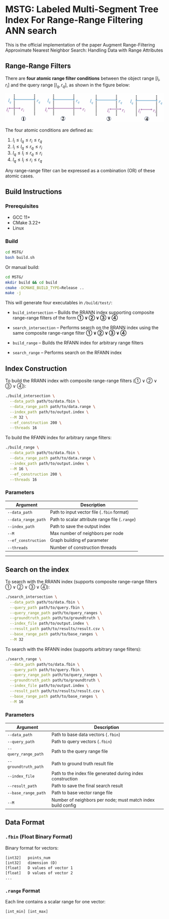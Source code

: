 # MSTG: Labeled Multi-Segment Tree Index For Range-Range Filtering ANN search
This is the official implementation of the paper Augment Range-Filtering Approximate Nearest Neighbor Search: Handling Data with Range Attributes


## Range-Range Filters

There are **four atomic range filter conditions** between the object range $[l_i, r_i]$ and the query range $[l_q, r_q]$, as shown in the figure below:

![Range Filter Types](./figure/range_filters.png)

The four atomic conditions are defined as:

1. $l_i \leq l_q \leq r_i \leq r_q$
2. $l_i \leq l_q \leq r_q \leq r_i$
3. $l_q \leq l_i \leq r_q \leq r_i$
4. $l_q \leq l_i \leq r_i \leq r_q$

Any range-range filter can be expressed as a combination (OR) of these atomic cases.

## Build Instructions

### Prerequisites

- GCC 11+
- CMake 3.22+
- Linux

### Build

```bash
cd MSTG/
bash build.sh
```

Or manual build:

```bash
cd MSTG/
mkdir build && cd build
cmake -DCMAKE_BUILD_TYPE=Release ..
make -j
```

This will generate four executables in `/build/test/`:

* `build_intersection` – Builds the RRANN index supporting composite range-range filters of the form
  **① ∨ ② ∨ ③ ∨ ④**

* `search_intersection` – Performs search on the RRANN index using the same composite range-range filter
  **① ∨ ② ∨ ③ ∨ ④**

* `build_range` – Builds the RFANN index for arbitrary range filters

* `search_range` – Performs search on the RFANN index

## Index Construction

To build the RRANN index with composite range-range filters (① ∨ ② ∨ ③ ∨ ④):

```bash
./build_intersection \
  --data_path path/to/data.fbin \
  --data_range_path path/to/data.range \
  --index_path path/to/output.index \
  --M 32 \
  --ef_construction 200 \
  --threads 16
```

To build the RFANN index for arbitrary range filters:

```bash
./build_range \
  --data_path path/to/data.fbin \
  --data_range_path path/to/data.range \
  --index_path path/to/output.index \
  --M 16 \
  --ef_construction 200 \
  --threads 16
```

### Parameters

| Argument              | Description                                      |
|-----------------------|--------------------------------------------------|
| `--data_path`         | Path to input vector file (`.fbin` format)       |
| `--data_range_path`   | Path to scalar attribute range file (`.range`)   |
| `--index_path`        | Path to save the output index                    |
| `--M`                 | Max number of neighbors per node                 |
| `--ef_construction`   | Graph building ef parameter                      |
| `--threads`           | Number of construction threads                   |

---

## Search on the index

To search with the RRANN index (supports composite range-range filters ① ∨ ② ∨ ③ ∨ ④):

```bash
./search_intersection \
  --data_path path/to/data.fbin \
  --query_path path/to/query.fbin \
  --query_range_path path/to/query_ranges \
  --groundtruth_path path/to/groundtruth \
  --index_file path/to/output.index \
  --result_path path/to/results/result.csv \
  --base_range_path path/to/base_ranges \
  --M 32
```

To search with the RFANN index (supports arbitrary range filters):

```bash
./search_range \
  --data_path path/to/data.fbin \
  --query_path path/to/query.fbin \
  --query_range_path path/to/query_ranges \
  --groundtruth_path path/to/groundtruth \
  --index_file path/to/output.index \
  --result_path path/to/results/result.csv \
  --base_range_path path/to/base_ranges \
  --M 16
```



### Parameters

| Argument             | Description                                                 |
| -------------------- | ----------------------------------------------------------- |
| `--data_path`        | Path to base data vectors (`.fbin`)                         |
| `--query_path`       | Path to query vectors (`.fbin`)                             |
| `--query_range_path` | Path to the query range file                                |
| `--groundtruth_path` | Path to ground truth result file                            |
| `--index_file`       | Path to the index file generated during index construction  |
| `--result_path`      | Path to save the final search result                        |
| `--base_range_path`  | Path to base vector range file                              |
| `--M`                | Number of neighbors per node; must match index build config |



## Data Format

### `.fbin` (Float Binary Format)
Binary format for vectors:
```
[int32]   points_num
[int32]   dimension (D)
[float]   D values of vector 1
[float]   D values of vector 2
...
```

### `.range` Format
Each line contains a scalar range for one vector:
```
[int_min] [int_max]
```
